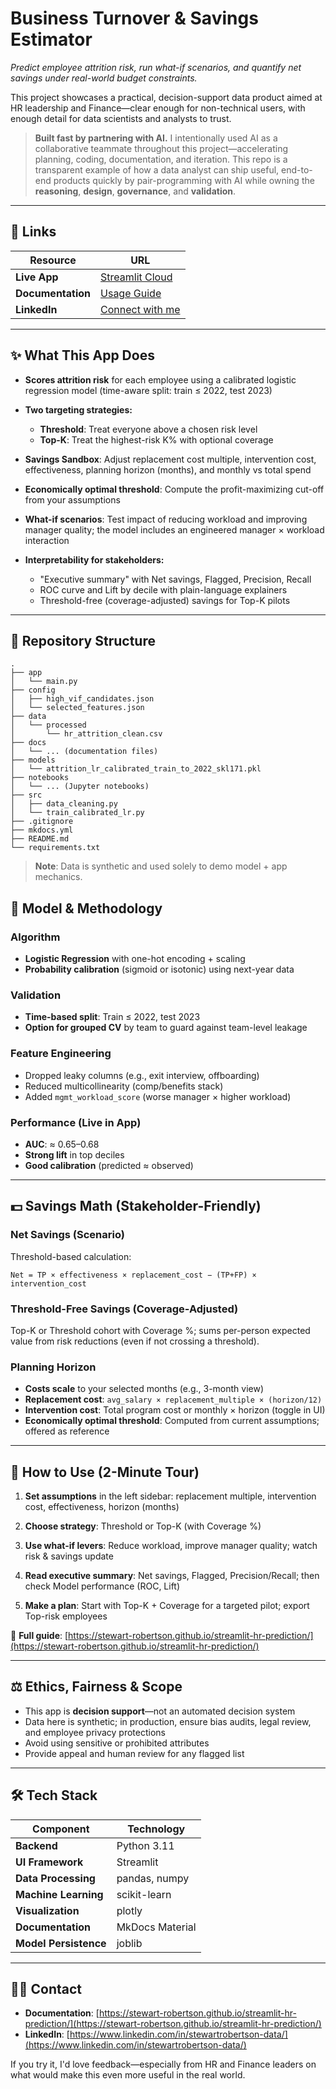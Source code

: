 # Business Turnover & Savings Estimator

_Predict employee attrition risk, run what-if scenarios, and quantify net savings under real-world budget constraints._

This project showcases a practical, decision-support data product aimed at HR leadership and Finance—clear enough for non-technical users, with enough detail for data scientists and analysts to trust.

> **Built fast by partnering with AI.**
> I intentionally used AI as a collaborative teammate throughout this project—accelerating planning, coding, documentation, and iteration.
> This repo is a transparent example of how a data analyst can ship useful, end-to-end products quickly by pair-programming with AI while owning the **reasoning**, **design**, **governance**, and **validation**.

---

## 🔗 Links

| Resource | URL |
|----------|-----|
| **Live App** | [Streamlit Cloud](https://hr-app-sr.streamlit.app/#business-turnover-savings-predictor) |
| **Documentation** | [Usage Guide](https://stewart-robertson.github.io/streamlit-hr-prediction/) |
| **LinkedIn** | [Connect with me](https://www.linkedin.com/in/stewart-robertson-data/) |

---

## ✨ What This App Does

- **Scores attrition risk** for each employee using a calibrated logistic regression model (time-aware split: train ≤ 2022, test 2023)

- **Two targeting strategies:**
  - **Threshold**: Treat everyone above a chosen risk level
  - **Top-K**: Treat the highest-risk K% with optional coverage

- **Savings Sandbox**: Adjust replacement cost multiple, intervention cost, effectiveness, planning horizon (months), and monthly vs total spend

- **Economically optimal threshold**: Compute the profit-maximizing cut-off from your assumptions

- **What-if scenarios**: Test impact of reducing workload and improving manager quality; the model includes an engineered manager × workload interaction

- **Interpretability for stakeholders:**
  - "Executive summary" with Net savings, Flagged, Precision, Recall
  - ROC curve and Lift by decile with plain-language explainers
  - Threshold-free (coverage-adjusted) savings for Top-K pilots

---

## 🧱 Repository Structure

```
.
├── app
│   └── main.py
├── config
│   ├── high_vif_candidates.json
│   └── selected_features.json
├── data
│   └── processed
│       └── hr_attrition_clean.csv
├── docs
│   └── ... (documentation files)
├── models
│   └── attrition_lr_calibrated_train_to_2022_skl171.pkl
├── notebooks
│   └── ... (Jupyter notebooks)
├── src
│   ├── data_cleaning.py
│   └── train_calibrated_lr.py
├── .gitignore
├── mkdocs.yml
├── README.md
└── requirements.txt
```

> **Note**: Data is synthetic and used solely to demo model + app mechanics.

## 🧠 Model & Methodology

### Algorithm
- **Logistic Regression** with one-hot encoding + scaling
- **Probability calibration** (sigmoid or isotonic) using next-year data

### Validation
- **Time-based split**: Train ≤ 2022, test 2023
- **Option for grouped CV** by team to guard against team-level leakage

### Feature Engineering
- Dropped leaky columns (e.g., exit interview, offboarding)
- Reduced multicollinearity (comp/benefits stack)
- Added `mgmt_workload_score` (worse manager × higher workload)

### Performance (Live in App)
- **AUC**: ≈ 0.65–0.68
- **Strong lift** in top deciles
- **Good calibration** (predicted ≈ observed)

---

## 💵 Savings Math (Stakeholder-Friendly)

### Net Savings (Scenario)
Threshold-based calculation:
```
Net = TP × effectiveness × replacement_cost − (TP+FP) × intervention_cost
```

### Threshold-Free Savings (Coverage-Adjusted)
Top-K or Threshold cohort with Coverage %; sums per-person expected value from risk reductions (even if not crossing a threshold).

### Planning Horizon
- **Costs scale** to your selected months (e.g., 3-month view)
- **Replacement cost**: `avg_salary × replacement_multiple × (horizon/12)`
- **Intervention cost**: Total program cost or monthly × horizon (toggle in UI)
- **Economically optimal threshold**: Computed from current assumptions; offered as reference

---

## 🧭 How to Use (2-Minute Tour)

1. **Set assumptions** in the left sidebar: replacement multiple, intervention cost, effectiveness, horizon (months)

2. **Choose strategy**: Threshold or Top-K (with Coverage %)

3. **Use what-if levers**: Reduce workload, improve manager quality; watch risk & savings update

4. **Read executive summary**: Net savings, Flagged, Precision/Recall; then check Model performance (ROC, Lift)

5. **Make a plan**: Start with Top-K + Coverage for a targeted pilot; export Top-risk employees

📖 **Full guide**: [https://stewart-robertson.github.io/streamlit-hr-prediction/](https://stewart-robertson.github.io/streamlit-hr-prediction/)

--- 

## ⚖️ Ethics, Fairness & Scope

- This app is **decision support**—not an automated decision system
- Data here is synthetic; in production, ensure bias audits, legal review, and employee privacy protections
- Avoid using sensitive or prohibited attributes
- Provide appeal and human review for any flagged list

---

## 🛠 Tech Stack

| Component | Technology |
|-----------|------------|
| **Backend** | Python 3.11 |
| **UI Framework** | Streamlit |
| **Data Processing** | pandas, numpy |
| **Machine Learning** | scikit-learn |
| **Visualization** | plotly |
| **Documentation** | MkDocs Material |
| **Model Persistence** | joblib |

---

## 🙋‍♂️ Contact

- **Documentation**: [https://stewart-robertson.github.io/streamlit-hr-prediction/](https://stewart-robertson.github.io/streamlit-hr-prediction/)
- **LinkedIn**: [https://www.linkedin.com/in/stewartrobertson-data/](https://www.linkedin.com/in/stewartrobertson-data/)

If you try it, I'd love feedback—especially from HR and Finance leaders on what would make this even more useful in the real world.
